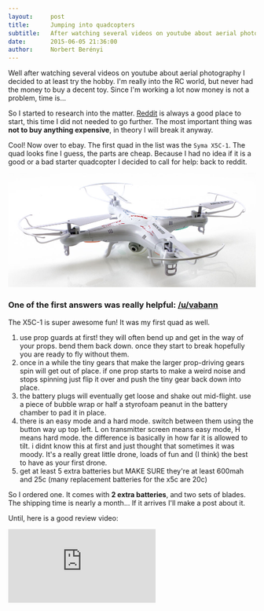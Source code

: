 ```yaml
---
layout:     post
title:      Jumping into quadcopters
subtitle:   After watching several videos on youtube about aerial photography I decided to at least try the hobby.
date:       2015-06-05 21:36:00
author:     Norbert Berényi
---
```


Well after watching several videos on youtube about aerial photography I decided to at least try the hobby. I'm really into the RC world, but never had the money to buy a decent toy. Since I'm working a lot now money is not a problem, time is...

So I started to research into the matter. [Reddit](http://www.reddit.com/r/Multicopter/) is always a good place to start, this time I did not needed to go further. The most important thing was **not to buy anything expensive**, in theory I will break it anyway.

Cool! Now over to ebay. The first quad in the list was the `Syma X5C-1`. The quad looks fine I guess, the parts are cheap. Because I had no idea if it is a good or a bad starter quadcopter I decided to call for help: back to reddit.

_![Syma X5C-1](/images/syma-x5c.jpg)_

### One of the first answers was really helpful: [/u/vabann](http://www.reddit.com/user/vabann)
The X5C-1 is super awesome fun! It was my first quad as well.

1. use prop guards at first! they will often bend up and get in the way of your props. bend them back down. once they start to break hopefully you are ready to fly without them.
2. once in a while the tiny gears that make the larger prop-driving gears spin will get out of place. if one prop starts to make a weird noise and stops spinning just flip it over and push the tiny gear back down into place.
3. the battery plugs will eventually get loose and shake out mid-flight. use a piece of bubble wrap or half a styrofoam peanut in the battery chamber to pad it in place.
4. there is an easy mode and a hard mode. switch between them using the button way up top left. L on transmitter screen means easy mode, H means hard mode. the difference is basically in how far it is allowed to tilt. i didnt know this at first and just thought that sometimes it was moody. It's a really great little drone, loads of fun and (I think) the best to have as your first drone.
5. get at least 5 extra batteries but MAKE SURE they're at least 600mah and 25c (many replacement batteries for the x5c are 20c)

So I ordered one. It comes with **2 extra batteries**, and two sets of blades.
The shipping time is nearly a month... If it arrives I'll make a post about it.

Until, here is a good review video:
<iframe src='http://www.youtube.com/embed/SmX2w87oxUs' frameborder='0' allowfullscreen></iframe>
